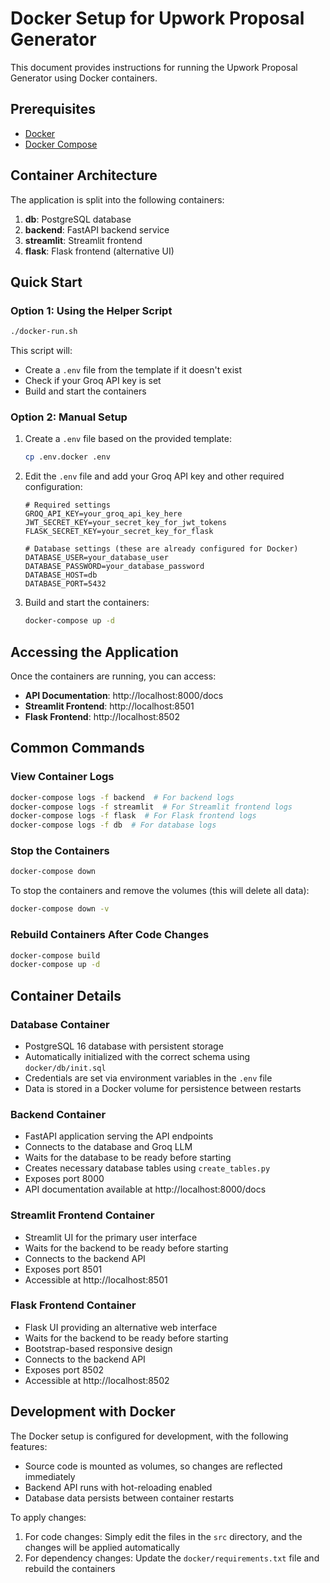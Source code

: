 # Docker Setup for Upwork Proposal Generator

This document provides instructions for running the Upwork Proposal Generator using Docker containers.

## Prerequisites

- [Docker](https://docs.docker.com/get-docker/)
- [Docker Compose](https://docs.docker.com/compose/install/)

## Container Architecture

The application is split into the following containers:

1. **db**: PostgreSQL database
2. **backend**: FastAPI backend service
3. **streamlit**: Streamlit frontend
4. **flask**: Flask frontend (alternative UI)

## Quick Start

### Option 1: Using the Helper Script

```bash
./docker-run.sh
```

This script will:
- Create a `.env` file from the template if it doesn't exist
- Check if your Groq API key is set
- Build and start the containers

### Option 2: Manual Setup

1. Create a `.env` file based on the provided template:
   ```bash
   cp .env.docker .env
   ```

2. Edit the `.env` file and add your Groq API key and other required configuration:
   ```
   # Required settings
   GROQ_API_KEY=your_groq_api_key_here
   JWT_SECRET_KEY=your_secret_key_for_jwt_tokens
   FLASK_SECRET_KEY=your_secret_key_for_flask

   # Database settings (these are already configured for Docker)
   DATABASE_USER=your_database_user
   DATABASE_PASSWORD=your_database_password
   DATABASE_HOST=db
   DATABASE_PORT=5432
   ```

3. Build and start the containers:
   ```bash
   docker-compose up -d
   ```

## Accessing the Application

Once the containers are running, you can access:

- **API Documentation**: http://localhost:8000/docs
- **Streamlit Frontend**: http://localhost:8501
- **Flask Frontend**: http://localhost:8502

## Common Commands

### View Container Logs

```bash
docker-compose logs -f backend  # For backend logs
docker-compose logs -f streamlit  # For Streamlit frontend logs
docker-compose logs -f flask  # For Flask frontend logs
docker-compose logs -f db  # For database logs
```

### Stop the Containers

```bash
docker-compose down
```

To stop the containers and remove the volumes (this will delete all data):

```bash
docker-compose down -v
```

### Rebuild Containers After Code Changes

```bash
docker-compose build
docker-compose up -d
```

## Container Details

### Database Container

- PostgreSQL 16 database with persistent storage
- Automatically initialized with the correct schema using `docker/db/init.sql`
- Credentials are set via environment variables in the `.env` file
- Data is stored in a Docker volume for persistence between restarts

### Backend Container

- FastAPI application serving the API endpoints
- Connects to the database and Groq LLM
- Waits for the database to be ready before starting
- Creates necessary database tables using `create_tables.py`
- Exposes port 8000
- API documentation available at http://localhost:8000/docs

### Streamlit Frontend Container

- Streamlit UI for the primary user interface
- Waits for the backend to be ready before starting
- Connects to the backend API
- Exposes port 8501
- Accessible at http://localhost:8501

### Flask Frontend Container

- Flask UI providing an alternative web interface
- Waits for the backend to be ready before starting
- Bootstrap-based responsive design
- Connects to the backend API
- Exposes port 8502
- Accessible at http://localhost:8502

## Development with Docker

The Docker setup is configured for development, with the following features:

- Source code is mounted as volumes, so changes are reflected immediately
- Backend API runs with hot-reloading enabled
- Database data persists between container restarts

To apply changes:

1. For code changes: Simply edit the files in the `src` directory, and the changes will be applied automatically
2. For dependency changes: Update the `docker/requirements.txt` file and rebuild the containers
